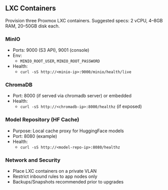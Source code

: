 ## LXC Containers

Provision three Proxmox LXC containers. Suggested specs: 2 vCPU, 4–8GB RAM, 20–50GB disk each.

### MinIO
- Ports: 9000 (S3 API), 9001 (console)
- Env:
  - `MINIO_ROOT_USER`, `MINIO_ROOT_PASSWORD`
- Health:
  - `curl -sS http://<minio-ip>:9000/minio/health/live`

### ChromaDB
- Port: 8000 (if served via chromadb server) or embedded
- Health:
  - `curl -sS http://<chromadb-ip>:8000/healthz` (if exposed)

### Model Repository (HF Cache)
- Purpose: Local cache proxy for HuggingFace models
- Port: 8080 (example)
- Health:
  - `curl -sS http://<model-repo-ip>:8080/healthz`

### Network and Security
- Place LXC containers on a private VLAN
- Restrict inbound rules to app nodes only
- Backups/Snapshots recommended prior to upgrades